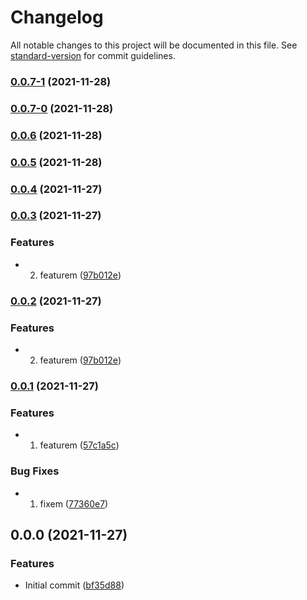 # Changelog

All notable changes to this project will be documented in this file. See [standard-version](https://github.com/conventional-changelog/standard-version) for commit guidelines.

### [0.0.7-1](https://github.com/toths343/convcommit/compare/v0.0.7-0...v0.0.7-1) (2021-11-28)

### [0.0.7-0](https://github.com/toths343/convcommit/compare/v0.0.6...v0.0.7-0) (2021-11-28)

### [0.0.6](https://github.com/toths343/convcommit/compare/v0.0.5...v0.0.6) (2021-11-28)

### [0.0.5](https://github.com/toths343/convcommit/compare/v0.0.4...v0.0.5) (2021-11-28)

### [0.0.4](https://github.com/toths343/convcommit/compare/v0.0.3...v0.0.4) (2021-11-27)

### [0.0.3](https://github.com/toths343/convcommit/compare/v0.0.1...v0.0.3) (2021-11-27)


### Features

* 2. featurem ([97b012e](https://github.com/toths343/convcommit/commit/97b012e230feb041939c939d9171c7eea4146eb7))

### [0.0.2](https://github.com/toths343/convcommit/compare/v0.0.1...v0.0.2) (2021-11-27)


### Features

* 2. featurem ([97b012e](https://github.com/toths343/convcommit/commit/97b012e230feb041939c939d9171c7eea4146eb7))

### [0.0.1](https://github.com/toths343/convcommit/compare/v0.0.0...v0.0.1) (2021-11-27)


### Features

* 1. featurem ([57c1a5c](https://github.com/toths343/convcommit/commit/57c1a5c434bd84c25a9c8bd9138c7f538752ec90))


### Bug Fixes

* 1. fixem ([77360e7](https://github.com/toths343/convcommit/commit/77360e7b8e69610cf4b133e728282a05cb68e9d6))

## 0.0.0 (2021-11-27)


### Features

* Initial commit ([bf35d88](https://github.com/toths343/convcommit/commit/bf35d8843d9e7c3bb15c7f3d64fc66646e147ec2))
